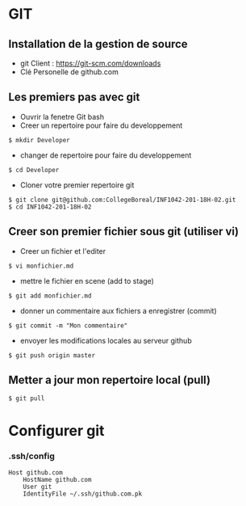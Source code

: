 # GIT 

## Installation de la gestion de source

* git Client : https://git-scm.com/downloads
* Clé Personelle de github.com

## Les premiers pas avec git

* Ouvrir la fenetre Git bash
* Creer un repertoire pour faire du developpement
```
$ mkdir Developer
```
* changer de repertoire pour faire du developpement
```
$ cd Developer
```
* Cloner votre premier repertoire git
```
$ git clone git@github.com:CollegeBoreal/INF1042-201-18H-02.git
$ cd INF1042-201-18H-02
```

## Creer son premier fichier sous git (utiliser vi)
* Creer un fichier et l'editer 
```
$ vi monfichier.md
```
* mettre le fichier en scene (add to stage)
```
$ git add monfichier.md
```
* donner un commentaire aux fichiers a enregistrer (commit)
```
$ git commit -m "Mon commentaire"
```
* envoyer les modifications locales au serveur github
```
$ git push origin master
```

## Metter a jour mon repertoire local (pull)
```
$ git pull 
```

# Configurer git

### .ssh/config
```
Host github.com
    HostName github.com
    User git
    IdentityFile ~/.ssh/github.com.pk
```
